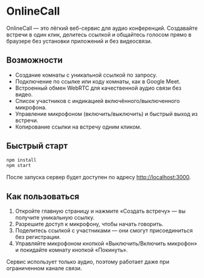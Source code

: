 # OnlineCall

OnlineCall — это лёгкий веб-сервис для аудио конференций. Создавайте встречи в один клик, делитесь ссылкой и общайтесь голосом прямо в браузере без установки приложений и без видеосвязи.

## Возможности

- Создание комнаты с уникальной ссылкой по запросу.
- Подключение по ссылке или коду комнаты, как в Google Meet.
- Встроенный обмен WebRTC для качественной аудио связи без видео.
- Список участников с индикацией включённого/выключенного микрофона.
- Управление микрофоном (включить/выключить) и быстрый выход из встречи.
- Копирование ссылки на встречу одним кликом.

## Быстрый старт

```bash
npm install
npm start
```

После запуска сервер будет доступен по адресу [http://localhost:3000](http://localhost:3000).

## Как пользоваться

1. Откройте главную страницу и нажмите «Создать встречу» — вы получите уникальную ссылку.
2. Разрешите доступ к микрофону, чтобы начать говорить.
3. Поделитесь ссылкой с участниками — они смогут присоединиться без регистрации.
4. Управляйте микрофоном кнопкой «Выключить/Включить микрофон» и покидайте комнату кнопкой «Покинуть».

Сервис использует только аудио, поэтому работает даже при ограниченном канале связи.
